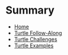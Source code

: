 # Summary
- [Home](README.md)
- [Turtle Follow-Along](TurtleFollowAlong.md)
- [Turtle Challenges](TurtleChallenges.md)
- [Turtle Examples](TurtleExamples.md)
